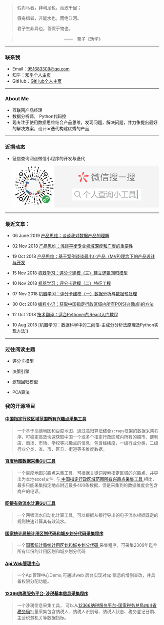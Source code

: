 


> 假舆马者，非利足也，而致千里；
> 
> 假舟楫者，非能水也，而绝江河。
> 
> 君子生非异也，善假于物也。

> 　　　　　　　　　　　——　荀子《劝学》

----------



### 联系我

- Email：951683309@qq.com 
- 知乎：[知乎个人主页](https://www.zhihu.com/people/yywh/activities)
- GitHub：[GitHub个人主页](https://github.com/xugongli)

---


### About Me

* 互联网产品经理
* 数据分析师， Python代码控
* 现专注于使用数据思维结合产品思维，发现问题，解决问题，并力争提出最好的解决方案，设计or迭代构建优秀的产品 

----------

### 近期动态
* 征信查询网点微信小程序的开发与迭代

  ![wx_minitool](/img/my_product/wx_minitool.png)


----------


### 最近文章：

- 06 June 2019 [产品思维：谈谈我对数据产品的理解](<http://xugongli.club/2019/06/05/talk_about_data_products/>)

- 02 Nov 2018 [产品思维：浅谈平衡专业领域深度和广度的重要性](https://xugongli.github.io/2018/11/02/balance_profession_fields/)
- 19 Oct 2018 [产品思维：基于案例谈谈最小化产品（MVP)理念下的产品设计与开发](https://xugongli.github.io/2018/10/18/use_easy_example_show_pm_flow/)	
- 15 Nov 2018 [机器学习：评分卡建模（三）建立逻辑回归模型](https://xugongli.github.io/2018/11/15/scordcard_logisticRegression/)
- 10 Nov 2018 [机器学习：评分卡建模（二）特征工程](https://xugongli.github.io/2018/11/10/scorecard_feature_engineering/)
- 07 Nov 2018 [机器学习：评分卡建模（一）数据分析与数据预处理](https://xugongli.github.io/2018/11/06/scordcard_data_preprocessing/)
- 30 Oct 2018 [编程小记：获取中国指定行政区域内所有POIS(兴趣点)的方法](https://xugongli.github.io/2018/10/30/get-specific-area-pois/)
- 12 Oct 2018 [技术翻译：适合Pythoner的React入门教程](https://xugongli.github.io/2018/10/11/react-for-python-developers/)
- 10 Aug 2018 [机器学习：数据科学中的二向箔-主成分分析法原理及Python实现方法](

----------

### 过往阅读主题

* 评分卡模型

* 决策引擎

* 逻辑回归模型
* PCA算法

### 我的开源项目

#### [中国指定行政区域范围所有兴趣点采集工具](https://github.com/xugongli/china_region_pois_spider) 

> 
> 一个基于高德地图和百度地图，通过递归算法结合`scrapy`框架的数据采集程序，可稳定高效快速获取中国一个或多个指定行政区域内所有的超市、便利店、商场、市场、学校等兴趣点的信息，包含经纬度，一级行业分类，二级行业分类、省、市、区县、街道等多维度数据。

####  [百度地图数据采集GUI工具](https://github.com/xugongli/PyQt5-BaiduMapCrawler/blob/master/README.md)

> 一个百度地图兴趣点采集工具，可根据关键词搜索指定区域的兴趣点，并导出为本地excel文件, 与[ 中国指定行政区域范围所有兴趣点采集工具 ](https://github.com/xugongli/china_region_pois_spider) 相比，最多只能采集指定地点附近最多400条数据，但是采集到的数据维度会包含商户的电话。

#### [网银有效流水计算GUI工具](https://github.com/xugongli/pyqt5-BankCardValidAmountCount/blob/master/README.md)

> 一个网银流水自动化计算工具，可以根据从银行导出的电子流水根据既定的规则快速计算其有效流水。

#### [国家统计局统计用区划代码和城乡划分代码采集程序](https://github.com/xugongli/www.stats.gov.cn_spider/blob/master/README.md)

> 一个[国家统计局统计用区划和城乡划分代码 ](http://www.stats.gov.cn/tjsj/tjbz/tjyqhdmhcxhfdm/)采集程序，可采集2009年迄今所有年份的计用区划和城乡划分代码

#### [Api Web管理中心](https://github.com/xugongli/api_manager/blob/master/README.md)

> 一个Api管理中心Demo,可通过web 后台实现对api信息的增删查改，并具备权限分配功能。

#### [12366纳税服务平台-涉税基本信息采集程序](https://github.com/xugongli/tax.gov.cn_spider/blob/master/README.md)

> 
>一个涉税信息采集工具， 可以从[12366纳税服务平台-国家税务总局四川省税务局](https://12366.sc-n-tax.gov.cn/jsp/sst/menu/index.html?jbxx)批量采集包含纳税人、纳税人识别号、纳税人状态、税务登记日期、主营税务机关等数据指标。 
